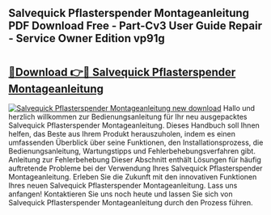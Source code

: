 ## Salvequick Pflasterspender Montageanleitung PDF Download Free - Part-Cv3 User Guide Repair - Service Owner Edition vp91g

# <h2><a href="http://df7cc1l.blite.top/?on=Salvequick+Pflasterspender+Montageanleitung">🔗Download 👉🔴 Salvequick Pflasterspender Montageanleitung</a></h2>

[![Salvequick Pflasterspender Montageanleitung new download](https://i.imgur.com/lujVjoI.png)](http://df7cc1l.blite.top/?on=Salvequick+Pflasterspender+Montageanleitung)
Hallo und herzlich willkommen zur Bedienungsanleitung für Ihr neu ausgepacktes Salvequick Pflasterspender Montageanleitung. Dieses Handbuch soll Ihnen helfen, das Beste aus Ihrem Produkt herauszuholen, indem es einen umfassenden Überblick über seine Funktionen, den Installationsprozess, die Bedienungsanleitung, Wartungstipps und Fehlerbehebungsverfahren gibt. Anleitung zur Fehlerbehebung Dieser Abschnitt enthält Lösungen für häufig auftretende Probleme bei der Verwendung Ihres Salvequick Pflasterspender Montageanleitung. Erleben Sie die Zukunft mit den innovativen Funktionen Ihres neuen Salvequick Pflasterspender Montageanleitung. Lass uns anfangen! Kontaktieren Sie uns noch heute und lassen Sie sich von Salvequick Pflasterspender Montageanleitung durch den Prozess führen.
